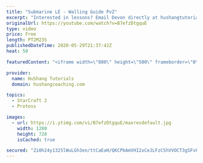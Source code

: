 ```yaml
---
title: "Submarine LE - Walling Guide PvZ"
excerpt: "Interested in lessons? Email Devon directly at hushangtutorials@outlook.com ------------------------------------------------------------------------------------------------------- Want to support HuShang Tutorials directly? Patreon is a website where you can contribute a monthly donation that will help"
originalUrl: https://youtube.com/watch?v=B7efzDtgquE
type: video
price: Free
length: PT2M23S
publishedDateTime: 2020-05-29T21:37:42Z
heat: 50

featuredContent: "<iframe width=\"800\" height=\"500\" frameborder=\"0\" src=\"https://www.youtube.com/embed/B7efzDtgquE\" allow=\"accelerometer; autoplay; encrypted-media; gyroscope; picture-in-picture\" allowfullscreen></iframe>"

provider:
  name: HuShang Tutorials
  domain: hushangcoaching.com

topics:
  - StarCraft 2
  - Protoss

images:
  - url: https://i.ytimg.com/vi/B7efzDtgquE/maxresdefault.jpg
    width: 1280
    height: 720
    isCached: true

secured: "Zi0h24y132SlWuLGh3en/ttCaEaH/QKCPbAmVHI2xCeJLFzCShVVOCT3gSFvF8kO2IEp+NUqol31Ix+mwGqcnAxgRMOovGsWrKYQCBGmHfG+zoNfZNRVYDmXfru5zklxugLJqF+AQk0cW47JLvV5Gd2OjXJCNK22nS36iaZ52xPe53DOn4y0z7x5re+h9ct+db+2+j5G/WzPZAfauMX9wz5vRuTa2GikoRgqBcGE1v92w0QGdk4ECiOqHOcuQjrGBRfQew1X6l6b1Hfqj17X+Sz8Rl3kJhdnqdB7uWBt0vEG+y6YivBLN11/fjI/YpurhL5RQq7YQ9ucmsx5j2we5uaQP0nhZK1Q2N6wA12L0sby0aneq9e2i5YI9NrQF1d4Z3QKghteZGmnK3qk9FX7JIo95dF3ZpqY1sw5nvxAcNo=;8nicuMc4/GNc7BgQFgd8kQ=="
---
```


